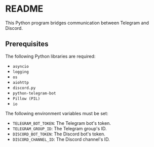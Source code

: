 # README

This Python program bridges communication between Telegram and Discord.

## Prerequisites

The following Python libraries are required:

-   `asyncio`
-   `logging`
-   `os`
-   `aiohttp`
-   `discord.py`
-   `python-telegram-bot`
-   `Pillow (PIL)`
-   `io`

The following environment variables must be set:

-   `TELEGRAM_BOT_TOKEN`: The Telegram bot's token.
-   `TELEGRAM_GROUP_ID`: The Telegram group's ID.
-   `DISCORD_BOT_TOKEN`: The Discord bot's token.
-   `DISCORD_CHANNEL_ID`: The Discord channel's ID.
